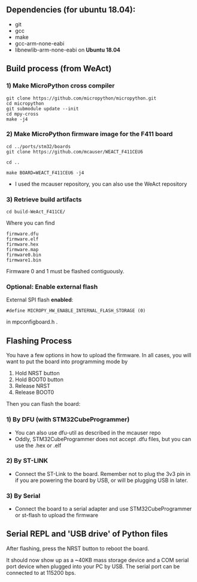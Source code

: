 ## Dependencies (for ubuntu 18.04):
- git
- gcc
- make
- gcc-arm-none-eabi
- libnewlib-arm-none-eabi on **Ubuntu 18.04**



## Build process (from WeAct)
### 1) Make MicroPython cross compiler
    git clone https://github.com/micropython/micropython.git
    cd micropython
    git submodule update --init
    cd mpy-cross
    make -j4

### 2) Make MicroPython firmware image for the F411 board
    cd ../ports/stm32/boards
    git clone https://github.com/mcauser/WEACT_F411CEU6

    cd ..

    make BOARD=WEACT_F411CEU6 -j4

- I used the mcauser repository, you can also use the WeAct repository

### 3) Retrieve build artifacts
    cd build-WeAct_F411CE/

Where you can find

    firmware.dfu
    firmware.elf
    firmware.hex
    firmware.map
    firmware0.bin
    firmware1.bin

Firmware 0 and 1 must be flashed contiguously.


### Optional: Enable external flash
External SPI flash **enabled**:

    #define MICROPY_HW_ENABLE_INTERNAL_FLASH_STORAGE (0)

in mpconfigboard.h .

## Flashing Process
You have a few options in how to upload the firmware.
In all cases, you will want to put the board into programming mode by
1. Hold NRST button
2. Hold BOOT0 button
3. Release NRST
4. Release BOOT0

Then you can flash the board:

### 1) By DFU (with STM32CubeProgrammer)
- You can also use dfu-util as described in the mcauser repo
- Oddly, STM32CubeProgrammer does not accept .dfu files, but you can use the .hex or .elf
### 2) By ST-LINK
- Connect the ST-Link to the board. Remember not to plug the 3v3 pin in if you are powering the board by USB, or will be plugging USB in later.

### 3) By Serial
- Connect the board to a serial adapter and use STM32CubeProgrammer or st-flash to upload the firmware


## Serial REPL and 'USB drive' of Python files
After flashing, press the NRST button to reboot the board. 

It should now show up as a ~40KB mass storage device and a COM serial port device when plugged into your PC by USB. The serial port can be connected to at 115200 bps.